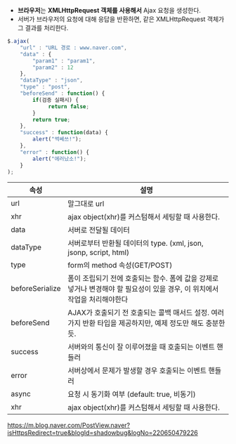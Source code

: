 
- **브라우저**는 **XMLHttpRequest 객체를 사용해서** Ajax 요청을 생성한다. 
- 서버가 브라우저의 요청에 대해 응답을 반환하면, 같은 XMLHttpRequest 객체가 그 결과를 처리한다.

```javascript
$.ajax(
    "url" : "URL 경로 : www.naver.com",
    "data" : {
        "param1" : "param1",
        "param2" : 12
    },
    "dataType" : "json",
    "type" : "post",
    "beforeSend" : function() {
        if(검증 실패시) {
             return false;
        }      
        return true;
    },
    "success" : function(data) {
        alert("썩쎄쓰!");
    },
    "error" : function() {
        alert("에러났소!");
    }
);
```

|속성|설명|
|---|---|
|url| 말그대로 url |
|xhr| ajax object(xhr)를 커스텀해서 세팅할 때 사용한다. |
|data|서버로 전달될 데이터 |
|dataType| 서버로부터 반환될 데이터의 type. (xml, json, jsonp, script, html)|
|type|form의 method 속성(GET/POST)|
|beforeSerialize|폼이 조립되기 전에 호출되는 함수. 폼에 값을 강제로 넣거나 변경해야 할 필요성이 있을 경우, 이 위치에서 작업을 처리해야한다|
|beforeSend|AJAX가 호출되기 전 호출되는 콜백 매서드 설정. 여러가지 반환 타입을 제공하지만, 예제 정도만 해도 충분한듯.|
|success|서버와의 통신이 잘 이루어졌을 때 호출되는 이벤트 핸들러|
|error| 서버상에서 문제가 발생할 경우 호출되는 이벤트 핸들러|
|async|요청 시 동기화 여부 (default: true, 비동기)
|xhr| ajax object(xhr)를 커스텀해서 세팅할 때 사용한다. |


https://m.blog.naver.com/PostView.naver?isHttpsRedirect=true&blogId=shadowbug&logNo=220650479226

